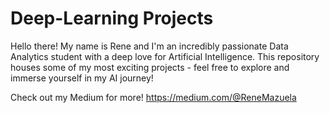 # Deep-Learning Projects

Hello there! My name is Rene and I'm an incredibly passionate Data Analytics student with a deep love for Artificial Intelligence. This repository houses some of my most exciting projects - feel free to explore and immerse yourself in my AI journey!

Check out my Medium for more!
https://medium.com/@ReneMazuela
